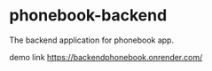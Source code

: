 # phonebook-backend
The backend application for phonebook app.


demo link
https://backendphonebook.onrender.com/
